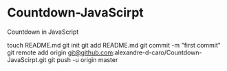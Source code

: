 Countdown-JavaScirpt
====================

Countdown in JavaScript

touch README.md
git init
git add README.md
git commit -m "first commit"
git remote add origin git@github.com:alexandre-d-caro/Countdown-JavaScirpt.git
git push -u origin master
